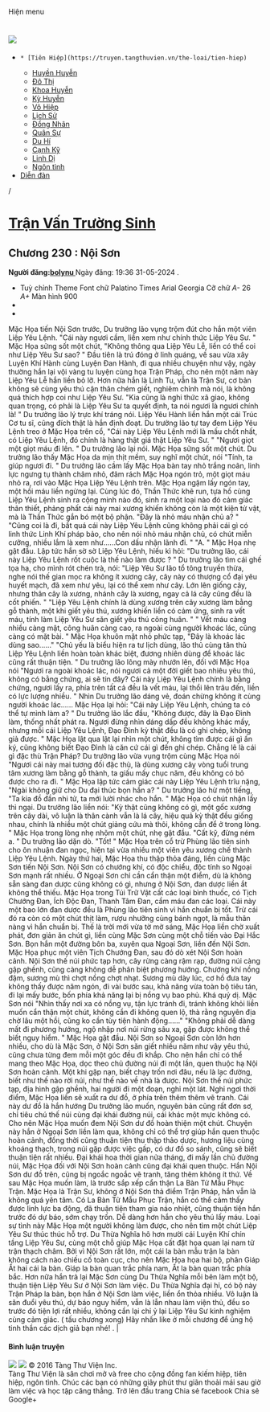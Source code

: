 Hiện menu
# [ ![](https://truyen.tangthuvien.vn/images/logo-web-gray.png) ](https://truyen.tangthuvien.vn "doc truyen")
  *     * [Tiên Hiệp](https://truyen.tangthuvien.vn/the-loai/tien-hiep)
    * [Huyền Huyễn](https://truyen.tangthuvien.vn/the-loai/huyen-huyen)
    * [Đô Thị](https://truyen.tangthuvien.vn/the-loai/do-thi)
    * [Khoa Huyễn](https://truyen.tangthuvien.vn/the-loai/khoa-huyen)
    * [Kỳ Huyễn](https://truyen.tangthuvien.vn/the-loai/ky-huyen)
    * [Võ Hiệp](https://truyen.tangthuvien.vn/the-loai/vo-hiep)
    * [Lịch Sử](https://truyen.tangthuvien.vn/the-loai/lich-su)
    * [Đồng Nhân](https://truyen.tangthuvien.vn/the-loai/dong-nhan)
    * [Quân Sự](https://truyen.tangthuvien.vn/the-loai/quan-su)
    * [Du Hí](https://truyen.tangthuvien.vn/the-loai/du-hi)
    * [Cạnh Kỹ](https://truyen.tangthuvien.vn/the-loai/canh-ky)
    * [Linh Dị](https://truyen.tangthuvien.vn/the-loai/linh-di)
    * [Ngôn tình](https://ngontinh.tangthuvien.vn/)
  * [Diễn đàn](http://tangthuvien.vn/forum)


/
# [Trận Vấn Trường Sinh](https://truyen.tangthuvien.vn/doc-truyen/tran-van-truong-sinh "Trận Vấn Trường Sinh")
## Chương 230 : Nội Sơn
**Người đăng:[bolynu ](https://truyen.tangthuvien.vn/converter/bolynu)**
Ngày đăng: 19:36 31-05-2024
. 
  * Tuỳ chỉnh
Theme
Font chữ
Palatino Times Arial Georgia
Cỡ chữ
_A-_ 26 _A+_
Màn hình
900
  * [](https://truyen.tangthuvien.vn/doc-truyen/tran-van-truong-sinh/chuong-230#list-comment "Bình luận")
  * [](https://truyen.tangthuvien.vn/nap-xu "Nạp tiền")


Mặc Họa tiến Nội Sơn trước, Du trưởng lão vụng trộm đút cho hắn một viên Liệp Yêu Lệnh. "Cái này ngươi cầm, liền xem như chính thức Liệp Yêu Sư. " Mặc Họa sửng sốt một chút, "Không thông qua Liệp Yêu Lễ, liền có thể coi như Liệp Yêu Sư sao? " Đầu tiên là trú đóng ở linh quáng, về sau vừa xây Luyện Khí Hành cùng Luyện Đan Hành, đi qua nhiều chuyện như vậy, ngày thường hắn lại vội vàng tu luyện cùng họa Trận Pháp, cho nên một năm này Liệp Yêu Lễ hắn liền bỏ lỡ. Hơn nữa hắn là Linh Tu, vẫn là Trận Sư, cơ bản không sẽ cùng yêu thú cận thân chém giết, nghiêm chỉnh mà nói, là không quá thích hợp coi như Liệp Yêu Sư. "Kia cũng là nghi thức xã giao, không quan trọng, có phải là Liệp Yêu Sư ta quyết định, ta nói ngươi là ngươi chính là! " Du trưởng lão lý trực khí tráng nói. Liệp Yêu Hành liền hắn một cái Trúc Cơ tu sĩ, cũng đích thật là hắn định đoạt. Du trưởng lão tự tay đem Liệp Yêu Lệnh treo ở Mặc Họa trên cổ, "Cái này Liệp Yêu Lệnh mới là mấu chốt nhất, có Liệp Yêu Lệnh, đó chính là hàng thật giá thật Liệp Yêu Sư. " "Ngươi giọt một giọt máu đi lên. " Du trưởng lão lại nói. Mặc Họa sửng sốt một chút. Du trưởng lão thấy Mặc Họa da mịn thịt mềm, suy nghĩ một chút, nói "Tính, ta giúp ngươi đi. " Du trưởng lão cầm lấy Mặc Họa bàn tay nhỏ trắng noãn, linh lực ngưng tụ thành châm nhỏ, đâm rách Mặc Họa ngón trỏ, một giọt máu nhỏ ra, rơi vào Mặc Họa Liệp Yêu Lệnh trên. Mặc Họa ngậm lấy ngón tay, một hồi máu liền ngừng lại. Cùng lúc đó, Thần Thức khẽ run, tựa hồ cùng Liệp Yêu Lệnh sinh ra cộng minh nào đó, sinh ra một loại nào đó cảm giác thân thiết, phảng phất cái này mai xương khiến không còn là một kiện tử vật, mà là Thần Thức gắn bó một bộ phận. "Đây là nhỏ máu nhận chủ a? " "Cũng coi là đi, bất quá cái này Liệp Yêu Lệnh cũng không phải cái gì có linh thức Linh Khí pháp bảo, cho nên nói nhỏ máu nhận chủ, có chút miễn cưỡng, nhiều lắm là xem như......Con dấu nhận lãnh đi. " "A. " Mặc Họa nhẹ gật đầu. Lập tức hắn sờ sờ Liệp Yêu Lệnh, hiếu kì hỏi: "Du trưởng lão, cái này Liệp Yêu Lệnh rốt cuộc là thế nào làm được ? " Du trưởng lão tìm cái ghế tọa hạ, cho mình rót chén trà, nói: "Liệp Yêu Sư lão tổ tông truyền thừa, nghe nói thế gian mọc ra không ít xương cây, cây này có thượng cổ đại yêu huyết mạch, đã xem như yêu, lại có thể xem như cây. Lớn lên giống cây, nhưng thân cây là xương, nhánh cây là xương, ngay cả lá cây cũng đều là cốt phiến. " "Liệp Yêu Lệnh chính là dùng xương trên cây xương làm bằng gỗ thành, một khi giết yêu thú, xương khiến liền có cảm ứng, sinh ra vết máu, tính làm Liệp Yêu Sư săn giết yêu thú công huân. " " Vết máu càng nhiều càng mật, công huân càng cao, ra ngoài cùng người khoác lác, cũng càng có mặt bài. " Mặc Họa khuôn mặt nhỏ phức tạp, "Đây là khoác lác dùng sao......" "Chủ yếu là biểu hiện ra tư lịch dùng, lão thủ cùng tân thủ Liệp Yêu Lệnh liền hoàn toàn khác biệt, đương nhiên dùng để khoác lác cũng rất thuận tiện. " Du trưởng lão lông mày nhướn lên, đối với Mặc Họa nói "Ngươi ra ngoài khoác lác, nói ngươi cả một đời giết bao nhiêu yêu thú, không có bằng chứng, ai sẽ tin đây? Cái này Liệp Yêu Lệnh chính là bằng chứng, ngươi lấy ra, phía trên tất cả đều là vết máu, lại thổi lên trâu đến, liền có lực lượng nhiều. " Nhìn Du trưởng lão dáng vẻ, đoán chừng không ít cùng người khoác lác...... Mặc Họa lại hỏi: "Cái này Liệp Yêu Lệnh, chúng ta có thể tự mình làm a? " Du trưởng lão lắc đầu, "Không được, đây là Đạo Đình làm, thống nhất phát ra. Ngươi đừng nhìn dáng dấp đều không khác mấy, nhưng mỗi cái Liệp Yêu Lệnh, Đạo Đình kỳ thật đều là có ghi chép, không giả được. " Mặc Họa lật qua lật lại nhìn một chút, không tìm được cái gì ấn ký, cũng không biết Đạo Đình là căn cứ cái gì đến ghi chép. Chẳng lẽ là cái gì đặc thù Trận Pháp? Du trưởng lão vừa vụng trộm cùng Mặc Họa nói "Ngươi cái này mai tương đối đặc thù, là dùng xương cây vòng tuổi trung tâm xương làm bằng gỗ thành, ta giấu mấy chục năm, đều không có bỏ được cho ra đi. " Mặc Họa lập tức cảm giác cái này Liệp Yêu Lệnh trĩu nặng, "Ngài không giữ cho Du đại thúc bọn hắn a? " Du trưởng lão hừ một tiếng, "Ta kia đồ đần nhi tử, ta mới lười nhác cho hắn. " Mặc Họa có chút nhận lấy thì ngại. Du trưởng lão liền nói: "Kỳ thật cũng không có gì, một gốc xương trên cây dài, vô luận là thân cành vẫn là lá cây, hiệu quả kỳ thật đều giống nhau, chính là nhiều một chút giảng cứu mà thôi, không cần để ở trong lòng. " Mặc Họa trong lòng nhẹ nhõm một chút, nhẹ gật đầu. "Cất kỹ, đừng ném a. " Du trưởng lão dặn dò. "Tốt! " Mặc Họa trên cổ trừ Phùng lão tiên sinh cho ôn nhuận đan ngọc, hiện tại vừa nhiều một viên yêu xương chế thành Liệp Yêu Lệnh. Ngày thứ hai, Mặc Họa thu thập thỏa đáng, liền cùng Mặc Sơn tiến Nội Sơn. Nội Sơn có chướng khí, có độc chiểu, độc tính so Ngoại Sơn mạnh rất nhiều. Ở Ngoại Sơn chỉ cần cẩn thận một điểm, dù là không sẵn sàng đan dược cũng không có gì, nhưng ở Nội Sơn, đan dược liền ắt không thể thiếu. Mặc Họa trong Túi Trữ Vật cất các loại bình thuốc, có Tịch Chướng Đan, Ích Độc Đan, Thanh Tâm Đan, cầm máu đan các loại. Cái này một bao lớn đan dược đều là Phùng lão tiên sinh vì hắn chuẩn bị tốt. Trừ cái đó ra còn có một chút thịt làm, rượu nhưỡng cùng bánh ngọt, là mẫu thân nàng vì hắn chuẩn bị. Thế là trời mới vừa tờ mờ sáng, Mặc Họa liền chờ xuất phát, đơn giản ăn chút gì, liền cùng Mặc Sơn cùng một chỗ tiến vào Đại Hắc Sơn. Bọn hắn một đường bôn ba, xuyên qua Ngoại Sơn, liền đến Nội Sơn. Mặc Họa phục một viên Tịch Chướng Đan, sau đó dò xét Nội Sơn hoàn cảnh. Nội Sơn thế núi phức tạp hơn, cây rừng càng rậm rạp, đường núi càng gập ghềnh, cũng càng không dễ phân biệt phương hướng. Chướng khí nồng đậm, sương mù thì chợt nồng chợt nhạt. Sương mù dày lúc, cơ hồ đưa tay không thấy được năm ngón, đi vài bước sau, khả năng vừa toàn bộ tiêu tán, đi lại mấy bước, bốn phía khả năng lại bị nồng vụ bao phủ. Khá quỷ dị. Mặc Sơn nói "Nhìn thấy nơi xa có nồng vụ, tận lực tránh đi, tránh không khỏi liền muốn cẩn thận một chút, không cần đi không quen lộ, thà rằng nguyên địa chờ lâu một hồi, cũng ko cần tùy tiện hành động......" "Không phải dễ dàng mất đi phương hướng, ngộ nhập nơi núi rừng sâu xa, gặp được không thể biết nguy hiểm. " Mặc Họa gật đầu. Nội Sơn so Ngoại Sơn còn lớn hơn nhiều, cho dù là Mặc Sơn, ở Nội Sơn săn giết nhiều năm như vậy yêu thú, cũng chưa từng đem mỗi một góc đều đi khắp. Cho nên hắn chỉ có thể mang theo Mặc Họa, dọc theo chủ đường núi đi một lần, quen thuộc hạ Nội Sơn hoàn cảnh. Một khi gặp nạn, biết chạy trốn nơi đâu, nếu là lạc đường, biết như thế nào rời núi, như thế nào về nhà là được. Nội Sơn thế núi phức tạp, địa hình gập ghềnh, hai người đi một đoạn, nghỉ một lát. Nghỉ ngơi thời điểm, Mặc Họa liền sẽ xuất ra dư đồ, ở phía trên thêm thêm vẽ tranh. Cái này dư đồ là hắn hướng Du trưởng lão muốn, nguyên bản cũng rất đơn sơ, chỉ tiêu chú thế núi cùng đại khái đường núi, cái khác một mực không có. Cho nên Mặc Họa muốn đem Nội Sơn dư đồ hoàn thiện một chút. Chuyện này hắn ở Ngoại Sơn liền làm qua, không chỉ có thể trợ giúp hắn quen thuộc hoàn cảnh, đồng thời cũng thuận tiện thu thập thảo dược, hương liệu cùng khoáng thạch, trong núi gặp được việc gấp, có dư đồ so sánh, cũng sẽ biết thuận tiện rất nhiều. Đại khái hoa thời gian nửa tháng, đi mấy lần chủ đường núi, Mặc Họa đối với Nội Sơn hoàn cảnh cũng đại khái quen thuộc. Hắn Nội Sơn dư đồ trên, cũng bị ngoắc ngoắc vẽ tranh, tăng thêm không ít thứ. Về sau Mặc Họa muốn làm, là trước sắp xếp cẩn thận La Bàn Tử Mẫu Phục Trận. Mặc Họa là Trận Sư, không ở Nội Sơn thả điểm Trận Pháp, hắn vẫn là không quá yên tâm. Có La Bàn Tử Mẫu Phục Trận, hắn có thể cảm thấy được linh lực ba động, đã thuận tiện tham gia náo nhiệt, cũng thuận tiện hắn trước đó dự báo, sớm chạy trốn. Dễ dàng hơn hắn cho yêu thú lấy máu. Loại sự tình này Mặc Họa một người không làm được, cho nên tìm một chút Liệp Yêu Sư thúc thúc hỗ trợ. Du Thừa Nghĩa hô hơn mười cái Luyện Khí chín tầng Liệp Yêu Sư, cùng một chỗ giúp Mặc Họa cất đặt họa quan lại nam tử trận thạch châm. Bởi vì Nội Sơn rất lớn, một cái la bàn mẫu trận la bàn không cách nào chiếu cố toàn cục, cho nên Mặc Họa họa hai bộ, phân Giáp Ất hai cái la bàn. Giáp la bàn quan trắc phía nam, Ất la bàn quan trắc phía bắc. Hơn nữa hắn trả lại Mặc Sơn cùng Du Thừa Nghĩa mỗi bên làm một bộ, thuận tiện Liệp Yêu Sư ở Nội Sơn làm việc. Du Thừa Nghĩa đại hỉ, có bộ này Trận Pháp la bàn, bọn hắn ở Nội Sơn làm việc, liền ổn thỏa nhiều. Vô luận là săn đuổi yêu thú, dự báo nguy hiểm, vẫn là lẫn nhau làm viện thủ, đều so trước đó tiện lợi rất nhiều, không cần lại chỉ ỷ lại Liệp Yêu Sư kinh nghiệm cùng cảm giác. ( tấu chương xong) 
Hãy nhấn like ở mỗi chương để ủng hộ tinh thần các dịch giả bạn nhé!
. 
|
#### Bình luận truyện
![](https://truyen.tangthuvien.vn/images/ajax-loader-tr.gif)
![](https://truyen.tangthuvien.vn/images/logo-web-gray.png)
© 2016 Tàng Thư Viện Inc.  
Tàng Thư Viện là sân chơi mở và free cho cộng đồng fan kiếm hiệp, tiên hiệp, ngôn tình. Chúc các bạn có những giây phút thư giãn thoải mái sau giờ làm việc và học tập căng thẳng. 
Trở lên đầu trang
Chia sẻ facebook
Chia sẻ Google+
